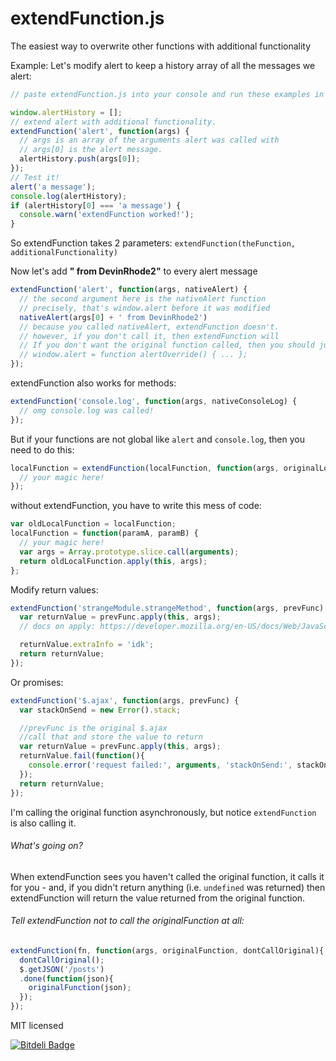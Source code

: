 extendFunction.js
=================

The easiest way to overwrite other functions with additional functionality

Example:
Let's modify alert to keep a history array of all the messages we alert:
```javascript
// paste extendFunction.js into your console and run these examples in your console :)

window.alertHistory = [];
// extend alert with additional functionality.
extendFunction('alert', function(args) {
  // args is an array of the arguments alert was called with
  // args[0] is the alert message.
  alertHistory.push(args[0]);
});
// Test it!
alert('a message');
console.log(alertHistory);
if (alertHistory[0] === 'a message') {
  console.warn('extendFunction worked!');
}
```

So extendFunction takes 2 parameters: `extendFunction(theFunction, additionalFunctionality)`

Now let's add __" from DevinRhode2"__ to every alert message
```javascript
extendFunction('alert', function(args, nativeAlert) {
  // the second argument here is the nativeAlert function
  // precisely, that's window.alert before it was modified
  nativeAlert(args[0] + ' from DevinRhode2')
  // because you called nativeAlert, extendFunction doesn't.
  // however, if you don't call it, then extendFunction will
  // If you don't want the original function called, then you should just overwrite the function:
  // window.alert = function alertOverride() { ... };
});
```
extendFunction also works for methods:
```javascript
extendFunction('console.log', function(args, nativeConsoleLog) {
  // omg console.log was called!
});
```

But if your functions are not global like `alert` and `console.log`, then you need to do this:
```javascript
localFunction = extendFunction(localFunction, function(args, originalLocalFunction) {
  // your magic here!
});
```
without extendFunction, you have to write this mess of code:
```javascript
var oldLocalFunction = localFunction;
localFunction = function(paramA, paramB) {
  // your magic here!
  var args = Array.prototype.slice.call(arguments);
  return oldLocalFunction.apply(this, args);
};
```

Modify return values:
```javascript
extendFunction('strangeModule.strangeMethod', function(args, prevFunc) {
  var returnValue = prevFunc.apply(this, args);
  // docs on apply: https://developer.mozilla.org/en-US/docs/Web/JavaScript/Reference/Global_Objects/Function/apply

  returnValue.extraInfo = 'idk';
  return returnValue;
});
```

Or promises:
```javascript
extendFunction('$.ajax', function(args, prevFunc) {
  var stackOnSend = new Error().stack;

  //prevFunc is the original $.ajax
  //call that and store the value to return
  var returnValue = prevFunc.apply(this, args);
  returnValue.fail(function(){
    console.error('request failed:', arguments, 'stackOnSend:', stackOnSend);
  });
  return returnValue;
});
```

I'm calling the original function asynchronously, but notice `extendFunction` is also calling it.

###### What's going on?

When extendFunction sees you haven't called the original function, it calls it for you - and, if you didn't return anything (i.e. `undefined` was returned) then extendFunction will return the value returned from the original function.

###### Tell extendFunction not to call the originalFunction at all:

```javascript
extendFunction(fn, function(args, originalFunction, dontCallOriginal){
  dontCallOriginal();
  $.getJSON('/posts')
  .done(function(json){
    originalFunction(json);
  });
});
```

MIT licensed


[![Bitdeli Badge](https://d2weczhvl823v0.cloudfront.net/devinrhode2/extendfunction.js/trend.png)](https://bitdeli.com/free "Bitdeli Badge")

